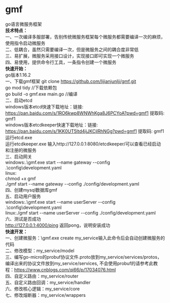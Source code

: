 # gmf
go语言微服务框架  
**技术特点：**    
一、一次编译多服部署，告别传统微服务框架每个微服务都需要编译一次的麻烦，使用指令启动微服务  
二、低耦合，虽然只需要编译一次，但是微服务之间的耦合度非常低  
三、易扩展，微服务采用接口设计，实现接口即可实现一个微服务  
四、易使用，提供命令行工具，一条指令创建一个微服务  
**快速开始：**  
go版本1.16.2  
一、下载gmf框架
git clone https://github.com/lijianjunljj/gmf.git  
go mod tidy //下载依赖包  
go build -o gmf.exe main.go //编译  
二、启动etcd  
windows版本etcd快速下载地址：链接: https://pan.baidu.com/s/1RO6kwp8WNWhKga8J6PCYoA?pwd=gmf1 提取码: gmf1  
windows版本etcdkeeper快速下载地址：链接: https://pan.baidu.com/s/1KK0UT5Itd4ijJKCjlRhNGg?pwd=gmf1 提取码: gmf1  
运行etcd.exe  
运行etcdkeeper.exe 输入http://127.0.0.1:8080/etcdkeeper/可以查看已经启动和注册的微服务  
三、启动网关  
windows:.\gmf.exe start --name gateway  --config .\config\development.yaml  
linux:  
chmod +x gmf  
./gmf start --name gateway  --config ./config/development.yaml  
四、创建mysql数据库gmf  
五、启动用户服务  
windows:.\gmf.exe start --name  userServer  --config .\config\development.yaml  
linux:./gmf start --name userServer  --config ./config/development.yaml  
六、测试是否成功  
http://127.0.0.1:4000/ping 返回pong，说明安装成功  
**快速开发：**    
一、创建微服务：\gmf.exe create my_service输入此命令后会自动创建微服务的代码  
二、修改模型：my_service/model  
三、编写go-micro的probuf协议文件.proto放到my_service/services/protos，编译出来的协议文件放到my_service/services,
不会使用probuf的请参考此教程：https://www.cnblogs.com/qi66/p/17034076.html  
四、自定义路由：my_service/router  
五、自定义路由回调：my_service/handler  
六、修改核心逻辑：my_service/core  
七、修改熔断器：my_service/wrappers  